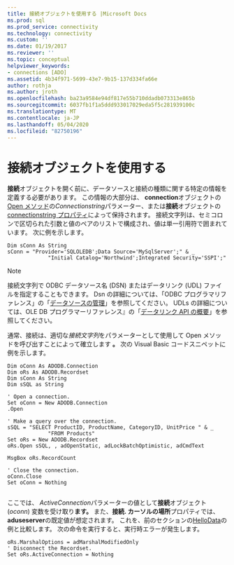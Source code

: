 ```yaml
---
title: 接続オブジェクトを使用する |Microsoft Docs
ms.prod: sql
ms.prod_service: connectivity
ms.technology: connectivity
ms.custom: ''
ms.date: 01/19/2017
ms.reviewer: ''
ms.topic: conceptual
helpviewer_keywords:
- connections [ADO]
ms.assetid: 4b34f971-5699-43e7-9b15-137d334fa66e
author: rothja
ms.author: jroth
ms.openlocfilehash: ba23a9584e94df817e55b710ddadb073313e865b
ms.sourcegitcommit: 6037fb1f1a5ddd933017029eda5f5c281939100c
ms.translationtype: MT
ms.contentlocale: ja-JP
ms.lasthandoff: 05/04/2020
ms.locfileid: "82750196"
---
```

# <a name="using-a-connection-object"></a>接続オブジェクトを使用する
**接続**オブジェクトを開く前に、データソースと接続の種類に関する特定の情報を定義する必要があります。 この情報の大部分は、 **connection**オブジェクトの[Open メソッド](../../../ado/reference/ado-api/open-method-ado-connection.md)の*Connectionstring*パラメーター、または**接続**オブジェクトの[connectionstring プロパティ](../../../ado/reference/ado-api/connectionstring-property-ado.md)によって保持されます。 接続文字列は、セミコロンで区切られた引数と値のペアのリストで構成され、値は単一引用符で囲まれています。 次に例を示します。  
  
```  
Dim sConn As String  
sConn = "Provider='SQLOLEDB';Data Source='MySqlServer';" & _  
             "Initial Catalog='Northwind';Integrated Security='SSPI';"  
```  
  
> [!NOTE]
>  接続文字列で ODBC データソース名 (DSN) またはデータリンク (UDL) ファイルを指定することもできます。 Dsn の詳細については、「ODBC プログラマリファレンス」の「[データソースの管理](../../../odbc/admin/managing-data-sources.md)」を参照してください。 UDLs の詳細については、OLE DB プログラマーリファレンス』の「[データリンク API の概要](https://msdn.microsoft.com/95c180ea-bd4f-4dca-b95a-576afd135bbc)」を参照してください。  
  
 通常、接続は、適切な*接続文字列*をパラメーターとして使用して Open メソッドを呼び出すことによって確立します **。** 次の Visual Basic コードスニペットに例を示します。  
  
```  
Dim oConn As ADODB.Connection  
Dim oRs As ADODB.Recordset  
Dim sConn As String  
Dim sSQL as String  
  
' Open a connection.  
Set oConn = New ADODB.Connection  
.Open   
  
' Make a query over the connection.  
sSQL = "SELECT ProductID, ProductName, CategoryID, UnitPrice " & _  
             "FROM Products"  
Set oRs = New ADODB.Recordset  
oRs.Open sSQL, , adOpenStatic, adLockBatchOptimistic, adCmdText  
  
MsgBox oRs.RecordCount  
  
' Close the connection.  
oConn.Close  
Set oConn = Nothing  
  
```  
  
 ここでは、 *ActiveConnection*パラメーターの値として**接続**オブジェクト (*oconn*) 変数を受け取り**ます。** また、**接続. カーソルの場所**プロパティでは、 **aduseserver**の既定値が想定されます。 これを、前のセクションの[HelloData](../../../ado/guide/data/hellodata-a-simple-ado-application.md)の例と比較します。 次の命令を実行すると、実行時エラーが発生します。  
  
```  
oRs.MarshalOptions = adMarshalModifiedOnly  
' Disconnect the Recordset.  
Set oRs.ActiveConnection = Nothing  
```
